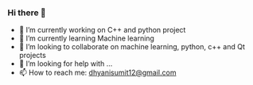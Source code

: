### Hi there 👋
- 🔭 I’m currently working on C++ and python project
- 🌱 I’m currently learning Machine learning
- 👯 I’m looking to collaborate on machine learning, python, c++ and Qt projects
- 🤔 I’m looking for help with ...
- 📫 How to reach me: dhyanisumit12@gmail.com
